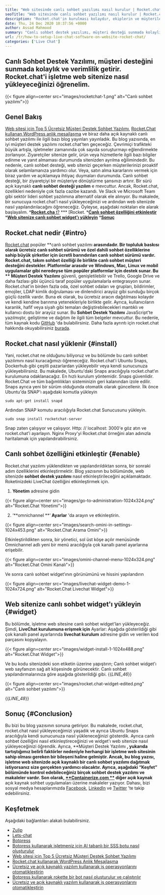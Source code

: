 ```yaml
---
title: "Web sitesinde canlı sohbet yazılımı nasıl kurulur | Rocket.chat" 
seoTitle: "Web sitesinde canlı sohbet yazılımı nasıl kurulur | Rocket.chat" 
description: "Rocket.chat'in kurulması kolaydır, ekiplerin ve müşterilerin verimli iletişim kurmasına yardımcı olur. Bu canlı sohbet yazılımı açık kaynaklı, çapraz platform ve kendi kendine barındırılmıştır." 
date: Thu, 24 Dec 2020 10:37:56 +0000
author: Assad Mahmood
summary: "Canlı sohbet destek yazılımı, müşteri desteği sunmada kolaylık ve verimlilik getirir. Rocket.chat'i işletme web sitenize nasıl yükleyeceğinizi öğrenelim." 
url: /tr/how-to-setup-live-chat-software-on-website-rocket-chat/
categories: ['Live Chat']
---
```


## Canlı Sohbet Destek Yazılımı, müşteri desteğini sunmada kolaylık ve verimlilik getirir. Rocket.chat'i işletme web sitenize nasıl yükleyeceğinizi öğrenelim.

{{< figure align=center src="images/rocketchat-1.png" alt="Canlı sohbet yazılımı">}}


## Genel Bakış
[Web sitesi için Top 5 Ücretsiz Müşteri Destek Sohbet Yazılımı][1], [Rocket.Chat kullanan WordPress anlık mesajlaşma][2] ve biraz daha açık kaynaklı canlı sohbet yazılımı ile ilgili bazı blog yayınları yayınladık. Bu blog yazısında, en iyi müşteri destek yazılımı rocket.chat'ten geçeceğiz. Çevrimiçi trafikteki büyük artışla, işletmeler zamanında çok sayıda soruşturmayı eğlendirmekte zorlanıyor. Ziyaretçiler sitenize gelir, ürün veya hizmetlerle ilgili bazı bilgiler edinme ve yanıt almaması durumunda sitenizden ayrılma eğilimindedir. Bu nedenle, canlı sohbet desteği, web sitenizi geçerken müşterilerinizi proaktif olarak selamlamanıza yardımcı olur. Veya, satın alma kararlarını vermek için biraz yardım ve açıklamaya ihtiyaç duymaları durumunda.
Canlı sohbet desteği, bir ziyaretçiyi bir müşteriye dönüştürme şansınızı artırır. Bir sürü açık kaynaklı **canlı sohbet desteği yazılım**  e mevcuttur. Ancak, Rocket.chat, özellikleri nedeniyle çok fazla cazibe kazandı. Ve Slack ve Microsoft Team gibi sektör lideri sohbet yazılımına alternatif olarak ele alınıyor. Bu makalede, bir sunucuya rocket.chat'i nasıl yükleyeceğinizi ve ardından web sitenizde nasıl yapılandırılacağını öğreneceğiz. Öyleyse, aşağıdaki noktaları ele alarak başlayalım.
  *[**Rocket.cha**  t?][3]
  *** [Rocket.
  ***[Canlı sohbet özelliğini etkinleştir][5]** 
  ***[Web sitenize canlı sohbet widget'ı yükleyin][6]** 
  ***[Sonuç][7]** 

## Rocket.chat nedir   {#intro}
[Rocket.chat][8] popüler **canlı sohbet yazılımı  **arasındadır. Bir topluluk baskısı olarak ücretsiz canlı sohbet sürümü ve özel dahili sohbet özelliklerine sahip büyük şirketler için ücretli barındırılan canlı sohbet sürümü vardır. Rocket.chat, takım sohbet özelliği ile birlikte canlı sohbet müşteri desteğini destekler. Platformlar arasıdır ve Windows, Mac, Linux ve mobil uygulamalar gibi neredeyse tüm popüler platformlar için destek sunar. Bu **  Müşteri Destek Yazılımı**  güvenli, genişletilebilir ve Trello, Google Drive ve daha fazlası gibi üçüncü taraf popüler uygulamalarla entegrasyon sunar. Rocket.chat'in birden fazla oda, özel sohbet odaları ve grupları, bildirimler, emojiler, LDAP kimlik doğrulaması ve dinlendirici arayüz gibi sunduğu birçok güçlü özellik vardır. Buna ek olarak, bu ücretsiz aracın dağıtılması kolaydır ve kendi kendine barınma yetenekleriyle birlikte gelir. Ayrıca, kullanıcıların karanlık, hafif veya siyah gibi temaları değiştirebilecekleri mantıklı ve kullanıcı dostu bir arayüz sunar.
Bu **Sohbet Destek Yazılımı**  JavaScript'te yazılmıştır, geliştirme ve dağıtım ile ilgili tüm belgeler mevcuttur. Bu nedenle, tüm kaynak kodu [GitHub][9] 'da bulabilirsiniz. Daha fazla ayrıntı için rocket.chat hakkında okuyabilirsiniz [burada][10].

## Rocket.chat nasıl yüklenir   {#install}
Yani, rocket.chat ne olduğunu biliyoruz ve bu bölümde bu canlı sohbet yazılımını nasıl kuracağımızı öğreneceğiz. Rocket.chat'i Ubuntu Snaps, Dockerhub gibi çeşitli pazarlardan yükleyebilir veya kendi sunucunuza yükleyebilirsiniz. Bu makalede, Ubuntu'daki Snaps aracılığıyla rocket.chat’ın kurulumuna odaklanacağız. En hızlı kurulum yöntemidir.
Snaps güvenlidir. Rocket.Chat ve tüm bağımlılıkları sisteminizin geri kalanından izole edilir. Snaps ayrıca yeni bir sürüm olduğunda otomatik olarak güncellenir.
İlk önce Ubuntu'da SNAP'ı aşağıdaki komutla yükleyin
```
sudo apt-get install snapd
```
Ardından SNAP komutu aracılığıyla Rocket.chat Sunucusunu yükleyin.
```
sudo snap install rocketchat-server
```
Snap zaten çalışıyor ve çalışıyor. Http: // localhost: 3000'e göz atın ve rocket.chat'i ayarlayın. Nginx Proxy'yi Rocket.chat örneğini alan adınızla haritalamak için yapılandırabilirsiniz.

## Canlı sohbet özelliğini etkinleştir   {#enable}
Rocket.chat yazılımı yüklendikten ve yapılandırıldıktan sonra, bir sonraki adım özelliklerini etkinleştirmektir. Blog yazısının bu bölümünde, web sitenizde **sohbet destek yazılımı**  nasıl etkinleştirileceğini açıklamaktadır. Roketinizdeki LiveChat özelliğini etkinleştirmek için.
1. **Yönetim**  adresine gidin

{{< figure align=center src="images/go-to-administration-1024x324.png" alt="Rocket.Chat Yönetimi">}}

2. ‘**omnichannel **‘  **Ayarlar**   'da arayın ve etkinleştirin.

{{< figure align=center src="images/search-omini-in-settings-1024x453.png" alt="Rocket.Chat Arama Omini">}}

Etkinleştirildikten sonra, bir yönetici, sol üst köşe açılır menüsünde Omnichannel adlı yeni bir menü aracılığıyla çok kanallı panel ayarlarına erişebilir.

{{< figure align=center src="images/omini-channel-menu-1024x324.png" alt="Rocket.Chat Omini Kanalı">}}

Ve sonra canlı sohbet widget’ının görünümünü ve hissini yapılandırın

{{< figure align=center src="images/livechat-widget-demo-1-1024x724.png" alt="Rocket.Chat Livechat Widget">}}


## **Web sitenize canlı sohbet widget'ı yükleyin**    {#widget}
Bu bölümde, işletme web sitesine canlı sohbet widget'ları yükleyeceğiz. Şimdi, **LiveChat kurulumuna erişmek için**  Ayarlar:
Aşağıda gösterildiği gibi çok kanallı panel ayarlarında **livechat kurulum**  adresine gidin ve verilen kod parçasını kopyalayın.

{{< figure align=center src="images/widget-install-1-1024x488.png" alt="Rocket.Chat Widget">}}

Ve bu kodu sitenizdeki son etiketin üzerine yapıştırın; Canlı sohbet widget'ı web sayfanızın sağ alt köşesinde görünecektir. Canlı sohbet yapılandırmalarınıza göre aşağıda gösterildiği gibi.
{{_LINE_46_}}

{{< figure align=center src="images/rocket.chat-widget-edited.png" alt="Canlı sohbet yazılımı">}}

{{_LINE_48_}}

## Sonuç   {#Conclusion}
Bu bizi bu blog yazısının sonuna getiriyor. Bu makalede, rocket.chat, rocket.chat nasıl yükleyeceğimizi yaşadık ve ayrıca Ubuntu Snaps aracılığıyla kendi sunucunuza nasıl yükleneceğinizi gösterdik. Ayrıca canlı sohbet özelliğini nasıl etkinleştireceğinizi ve widget'ı web sitenize nasıl yükleyeceğinizi öğrendik. Ayrıca, **Müşteri Destek Yazılımı **, yukarıda tartıştığımız belirli faktörler nedeniyle herhangi bir işletme web sitesinin sahip olması gereken bir bileşeni haline gelmiştir. Ancak, bu blog yazısı, işletme web sitenizde açık kaynaklı bir canlı sohbet yazılımı dağıtmak istiyorsanız size gerçekten yardımcı olacaktır. Ayrıca, aşağıdaki “Keşfet” bölümünde kontrol edebileceğiniz birçok  **sohbet destek yazılımı**   ve makaleler vardır.
Son olarak, [**Containerize.com **][11] diğer açık kaynak**  açık kaynak sohbet uygulamaları üzerine makaleler yazıyor. Dahası, bizi sosyal medya hesaplarımızda [Facebook][13], [LinkedIn][14] ve [Twitter][15] 'te takip edebilirsiniz.

## Keşfetmek
Aşağıdaki bağlantıları alakalı bulabilirsiniz.
  * [Zulip][16]
  * [Lets-chat][17]
  * [Botpress][18]
  * [Botpress kullanarak işletmeniz için AI tabanlı bir SSS botu nasıl oluşturulur][19]
  * [Web sitesi için Top 5 Ücretsiz Müşteri Destek Sohbet Yazılımı][1]
  * [Rocket.chat kullanarak WordPress Anlık Mesajlaşma][2]
  * [Ücretsiz ve açık kaynaklı yazılım kullanarak iş operasyonlarını otomatikleştirin][20]
  * [Botpress kullanarak rokette bir bot nasıl oluşturulur ve çalıştırılır][21]
  * [Ücretsiz ve açık kaynaklı yazılım kullanarak iş operasyonlarını otomatikleştirin][20]

  
[1]: https://blog.containerize.com/live-chat/top-5-free-customer-support-chat-software-for-website/
[2]: https://blog.containerize.com/blogging/instantly-communicate-with-customers-using-wordpress-and-rocket-chat/
[3]: #intro
[4]: #install
[5]: #enable
[6]: #widget
[7]: #conclusion
[8]: https://products.containerize.com/live-chat/rocketchat/
[9]: https://github.com/RocketChat/Rocket.Chat
[10]: https://products.containerize.com/live-chat/rocketchat
[11]: https://www.containerize.com/
[12]: https://products.containerize.com/live-chat/
[13]: https://web.facebook.com/containerize
[14]: https://www.linkedin.com/company/containerize/
[15]: https://twitter.com/containerize_co
[16]: https://products.containerize.com/live-chat/zulip/
[17]: https://products.containerize.com/live-chat/lets-chat/
[18]: https://products.containerize.com/live-chat/botpress/
[19]: https://blog.containerize.com/live-chat/how-to-create-an-ai-based-faq-bot-for-your-business-using-botpress/
[20]: https://blog.containerize.com/blogging/automate-business-operations-using-open-source-software/
[21]: https://blog.containerize.com/live-chat/how-to-create-and-run-a-bot-in-rocket-chat-using-botpress/
